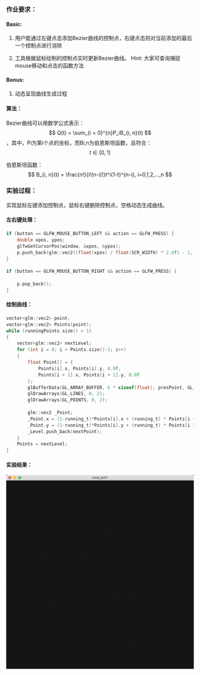 ### 作业要求：

#### Basic:

1. 用户能通过左键点击添加Bezier曲线的控制点，右键点击则对当前添加的最后一个控制点进行消除 

2. 工具根据鼠标绘制的控制点实时更新Bezier曲线。 Hint: 大家可查询捕捉mouse移动和点击的函数方法 

#### Bonus: 

1. 动态呈现曲线生成过程 

#### 算法：

Bezier曲线可以用数学公式表示： $$ Q(t) = \sum_{i = 0}^{n}P_iB_{i, n}(t) $$，其中，Pi为第i个点的坐标，而Bi,n为伯恩斯坦函数，且符合： $$ t\in[0, 1] $$ 

伯恩斯坦函数： $$ B_{i, n}(t) = \frac{n!}{i!(n-i)!}t^i(1-t)^{n-i}, i=0,1,2,...,n $$ 



### 实验过程：

实现鼠标左键添加控制点，鼠标右键删除控制点，空格动态生成曲线。

#### 左右键处理：

```c
if (button == GLFW_MOUSE_BUTTON_LEFT && action == GLFW_PRESS) {
    double xpos, ypos;
    glfwGetCursorPos(window, &xpos, &ypos);
    p.push_back(glm::vec2((float(xpos) / float(SCR_WIDTH) * 2.0f) - 1, -((float(ypos) / float(SCR_HEIGHT) * 2.0f) - 1)));
}

if (button == GLFW_MOUSE_BUTTON_RIGHT && action == GLFW_PRESS) {

    p.pop_back();
}
```



#### 绘制曲线：

```c
vector<glm::vec2> point;
vector<glm::vec2> Points(point);
while (runningPoints.size() > 1)
{
    vector<glm::vec2> nextLevel;
    for (int i = 0; i < Points.size()-1; i++)
    {
        float Point[] = {
            Points[i].x, Points[i].y, 0.0f,
           	Points[i + 1].x, Points[i + 1].y, 0.0f
        };
        glBufferData(GL_ARRAY_BUFFER, 6 * sizeof(float), presPoint, GL_STATIC_DRAW);
        glDrawArrays(GL_LINES, 0, 2);
        glDrawArrays(GL_POINTS, 0, 2);
        
        glm::vec2 _Point;
        _Point.x = (1-running_t)*Points[i].x + (running_t) * Points[i + 1].x;
        _Point.y = (1-running_t)*Points[i].y + (running_t) * Points[i + 1].y;
        _Level.push_back(nextPoint);
    }
    Points = nextLevel;
}
```



#### 实验结果：
![运行结果](运行结果.gif)
